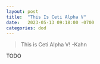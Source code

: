 ```yaml
---
layout: post
title:  "This Is Ceti Alpha V"
date:   2023-05-13 09:18:00 -0700
categories: dod
---
```


> This is Ceti Alpha V!
-Kahn

TODO